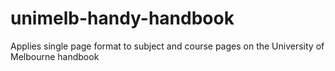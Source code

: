 # unimelb-handy-handbook
Applies single page format to subject and course pages on the University of Melbourne handbook
